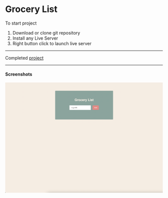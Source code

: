 # Grocery List

To start project

1. Download or clone git repository
2. Install any Live Server
3. Right button click to launch live server

---

Completed [project](https://malinsp.github.io/grocerylist.github.io/)

---

#### Screenshots

![image](./screenshot.png)
